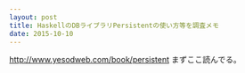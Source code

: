```yaml
---
layout: post
title: HaskellのDBライブラリPersistentの使い方等を調査メモ
date: 2015-10-10
---
```


http://www.yesodweb.com/book/persistent
まずここ読んでる。
